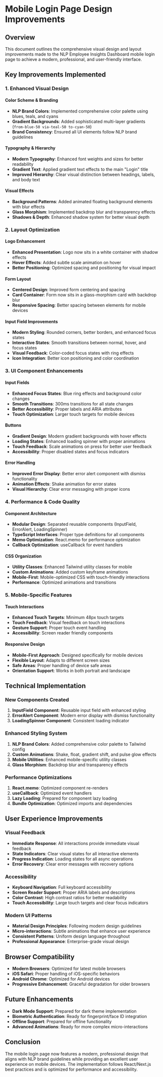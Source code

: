 # Mobile Login Page Design Improvements

## Overview
This document outlines the comprehensive visual design and layout improvements made to the NLP Employee Insights Dashboard mobile login page to achieve a modern, professional, and user-friendly interface.

## Key Improvements Implemented

### 1. **Enhanced Visual Design**

#### Color Scheme & Branding
- **NLP Brand Colors**: Implemented comprehensive color palette using blues, teals, and cyans
- **Gradient Backgrounds**: Added sophisticated multi-layer gradients (`from-blue-50 via-teal-50 to-cyan-50`)
- **Brand Consistency**: Ensured all UI elements follow NLP brand guidelines

#### Typography & Hierarchy
- **Modern Typography**: Enhanced font weights and sizes for better readability
- **Gradient Text**: Applied gradient text effects to the main "Login" title
- **Improved Hierarchy**: Clear visual distinction between headings, labels, and body text

#### Visual Effects
- **Background Patterns**: Added animated floating background elements with blur effects
- **Glass Morphism**: Implemented backdrop blur and transparency effects
- **Shadows & Depth**: Enhanced shadow system for better visual depth

### 2. **Layout Optimization**

#### Logo Enhancement
- **Enhanced Presentation**: Logo now sits in a white container with shadow effects
- **Hover Effects**: Added subtle scale animation on hover
- **Better Positioning**: Optimized spacing and positioning for visual impact

#### Form Layout
- **Centered Design**: Improved form centering and spacing
- **Card Container**: Form now sits in a glass-morphism card with backdrop blur
- **Responsive Spacing**: Better spacing between elements for mobile devices

#### Input Field Improvements
- **Modern Styling**: Rounded corners, better borders, and enhanced focus states
- **Interactive States**: Smooth transitions between normal, hover, and focus states
- **Visual Feedback**: Color-coded focus states with ring effects
- **Icon Integration**: Better icon positioning and color coordination

### 3. **UI Component Enhancements**

#### Input Fields
- **Enhanced Focus States**: Blue ring effects and background color changes
- **Smooth Transitions**: 300ms transitions for all state changes
- **Better Accessibility**: Proper labels and ARIA attributes
- **Touch Optimization**: Larger touch targets for mobile devices

#### Buttons
- **Gradient Design**: Modern gradient backgrounds with hover effects
- **Loading States**: Enhanced loading spinner with proper animations
- **Touch Feedback**: Scale animations on press for better user feedback
- **Accessibility**: Proper disabled states and focus indicators

#### Error Handling
- **Improved Error Display**: Better error alert component with dismiss functionality
- **Animation Effects**: Shake animation for error states
- **Visual Hierarchy**: Clear error messaging with proper icons

### 4. **Performance & Code Quality**

#### Component Architecture
- **Modular Design**: Separated reusable components (InputField, ErrorAlert, LoadingSpinner)
- **TypeScript Interfaces**: Proper type definitions for all components
- **Memo Optimization**: React.memo for performance optimization
- **Callback Optimization**: useCallback for event handlers

#### CSS Organization
- **Utility Classes**: Enhanced Tailwind utility classes for mobile
- **Custom Animations**: Added custom keyframe animations
- **Mobile-First**: Mobile-optimized CSS with touch-friendly interactions
- **Performance**: Optimized animations and transitions

### 5. **Mobile-Specific Features**

#### Touch Interactions
- **Enhanced Touch Targets**: Minimum 48px touch targets
- **Touch Feedback**: Visual feedback on touch interactions
- **Gesture Support**: Proper touch event handling
- **Accessibility**: Screen reader friendly components

#### Responsive Design
- **Mobile-First Approach**: Designed specifically for mobile devices
- **Flexible Layout**: Adapts to different screen sizes
- **Safe Areas**: Proper handling of device safe areas
- **Orientation Support**: Works in both portrait and landscape

## Technical Implementation

### New Components Created
1. **InputField Component**: Reusable input field with enhanced styling
2. **ErrorAlert Component**: Modern error display with dismiss functionality
3. **LoadingSpinner Component**: Consistent loading indicator

### Enhanced Styling System
1. **NLP Brand Colors**: Added comprehensive color palette to Tailwind config
2. **Custom Animations**: Shake, float, gradient shift, and pulse glow effects
3. **Mobile Utilities**: Enhanced mobile-specific utility classes
4. **Glass Morphism**: Backdrop blur and transparency effects

### Performance Optimizations
1. **React.memo**: Optimized component re-renders
2. **useCallback**: Optimized event handlers
3. **Lazy Loading**: Prepared for component lazy loading
4. **Bundle Optimization**: Optimized imports and dependencies

## User Experience Improvements

### Visual Feedback
- **Immediate Response**: All interactions provide immediate visual feedback
- **State Indicators**: Clear visual states for all interactive elements
- **Progress Indication**: Loading states for all async operations
- **Error Recovery**: Clear error messages with recovery options

### Accessibility
- **Keyboard Navigation**: Full keyboard accessibility
- **Screen Reader Support**: Proper ARIA labels and descriptions
- **Color Contrast**: High contrast ratios for better readability
- **Touch Accessibility**: Large touch targets and clear focus indicators

### Modern UI Patterns
- **Material Design Principles**: Following modern design guidelines
- **Micro-interactions**: Subtle animations that enhance user experience
- **Consistent Patterns**: Uniform design language throughout
- **Professional Appearance**: Enterprise-grade visual design

## Browser Compatibility
- **Modern Browsers**: Optimized for latest mobile browsers
- **iOS Safari**: Proper handling of iOS-specific behaviors
- **Android Chrome**: Optimized for Android devices
- **Progressive Enhancement**: Graceful degradation for older browsers

## Future Enhancements
- **Dark Mode Support**: Prepared for dark theme implementation
- **Biometric Authentication**: Ready for fingerprint/face ID integration
- **Offline Support**: Prepared for offline functionality
- **Advanced Animations**: Ready for more complex micro-interactions

## Conclusion
The mobile login page now features a modern, professional design that aligns with NLP brand guidelines while providing an excellent user experience on mobile devices. The implementation follows React/Next.js best practices and is optimized for performance and accessibility.
